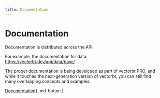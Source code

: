 ```yaml
---
title: Documentation
---
```


# Documentation

Documentation is distributed across the API. 

For example, the documentation for data: https://vectorbt.dev/api/data/base/

The proper documentation is being developed as part of vectorbt PRO, and while it touches
the next-generation version of vectorbt, you can still find many overlapping concepts
and examples. 

[Documentation](https://vectorbt.pro/documentation/fundamentals/){ .md-button }
